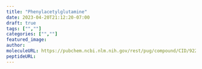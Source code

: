 ```yaml
---
title: "Phenylacetylglutamine"
date: 2023-04-20T21:12:20-07:00
draft: true
tags: ["",""]
categories: ["",""]
featured_image: 
author: 
moleculeURL: https://pubchem.ncbi.nlm.nih.gov/rest/pug/compound/CID/92258/record/SDF/?record_type=3d&response_type=display
peptideURL:
---
```

